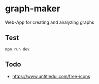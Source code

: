 # graph-maker
Web-App for creating and analyzing graphs

## Test
`npm run dev`

## Todo
- https://www.untitledui.com/free-icons
